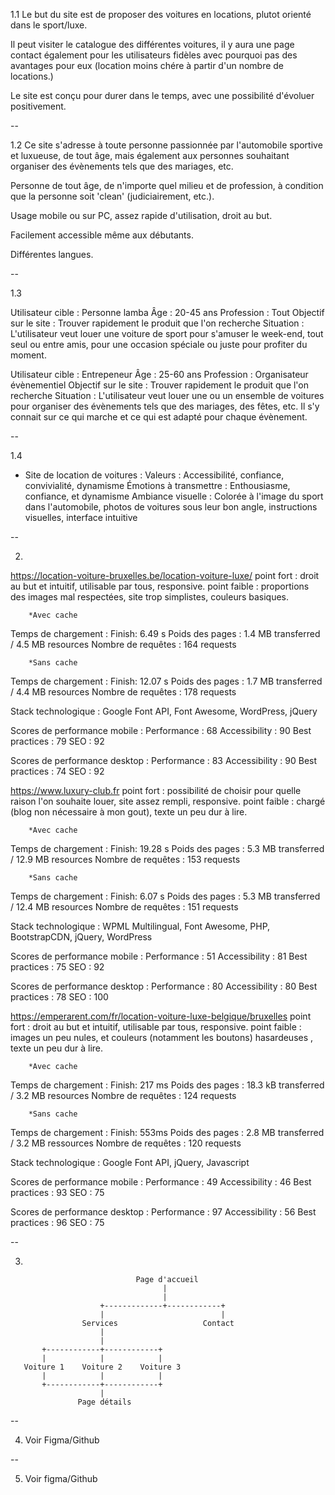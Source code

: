 1.1
Le but du site est de proposer des voitures en locations, plutot orienté dans le sport/luxe.

Il peut visiter le catalogue des différentes voitures, il y aura une page contact également pour les utilisateurs fidèles avec pourquoi pas des avantages pour eux (location moins chére à partir d'un nombre de locations.)

Le site est conçu pour durer dans le temps, avec une possibilité d'évoluer positivement.

--

1.2
Ce site s'adresse à toute personne passionnée par l'automobile sportive et luxueuse, de tout âge, mais également aux personnes souhaitant organiser des évènements tels que des mariages, etc.

Personne de tout âge, de n'importe quel milieu et de profession, à condition que la personne soit 'clean' (judiciairement, etc.).

Usage mobile ou sur PC, assez rapide d'utilisation, droit au but.

Facilement accessible même aux débutants.

Différentes langues.

--

1.3

Utilisateur cible : Personne lamba
Âge : 20-45 ans
Profession : Tout
Objectif sur le site : Trouver rapidement le produit que l'on recherche
Situation : L'utilisateur veut louer une voiture de sport pour s'amuser le week-end, tout seul ou entre amis, pour une occasion spéciale ou juste pour profiter du moment.

Utilisateur cible : Entrepeneur
Âge : 25-60 ans
Profession : Organisateur évènementiel
Objectif sur le site : Trouver rapidement le produit que l'on recherche 
Situation : L'utilisateur veut louer une ou un ensemble de voitures pour organiser des évènements tels que des mariages, des fêtes, etc. Il s'y connait sur ce qui marche et ce qui est adapté pour chaque évènement.

--

1.4

- Site de location de voitures :
Valeurs : Accessibilité, confiance, convivialité, dynamisme
Émotions à transmettre : Enthousiasme, confiance, et dynamisme
Ambiance visuelle : Colorée à l'image du sport dans l'automobile, photos de voitures sous leur bon angle, instructions visuelles, interface intuitive

--

2.

https://location-voiture-bruxelles.be/location-voiture-luxe/
point fort : droit au but et intuitif, utilisable par tous, responsive.
point faible : proportions des images mal respectées, site trop simplistes, couleurs basiques.

        *Avec cache
Temps de chargement : Finish: 6.49 s
Poids des pages : 1.4 MB transferred / 4.5 MB resources
Nombre de requêtes : 164 requests

        *Sans cache
Temps de chargement : Finish: 12.07 s
Poids des pages : 1.7 MB transferred / 4.4 MB resources
Nombre de requêtes : 178 requests

Stack technologique : Google Font API, Font Awesome, WordPress, jQuery

Scores de performance mobile : Performance : 68
                        Accessibility : 90
                        Best practices : 79
                        SEO : 92

Scores de performance desktop : Performance : 83
                        Accessibility : 90
                        Best practices : 74
                        SEO : 92

https://www.luxury-club.fr
point fort : possibilité de choisir pour quelle raison l'on souhaite louer, site assez rempli, responsive.
point faible : chargé (blog non nécessaire à mon gout), texte un peu dur à lire.

        *Avec cache
Temps de chargement : Finish: 19.28 s
Poids des pages : 5.3 MB transferred / 12.9 MB resources
Nombre de requêtes : 153 requests

        *Sans cache
Temps de chargement : Finish: 6.07 s
Poids des pages : 5.3 MB transferred / 12.4 MB resources
Nombre de requêtes : 151 requests

Stack technologique : WPML Multilingual, Font Awesome, PHP, BootstrapCDN, jQuery, WordPress

Scores de performance mobile : Performance : 51
                        Accessibility : 81
                        Best practices : 75
                        SEO : 92

Scores de performance desktop : Performance : 80
                        Accessibility : 80
                        Best practices : 78
                        SEO : 100

https://emperarent.com/fr/location-voiture-luxe-belgique/bruxelles
point fort : droit au but et intuitif, utilisable par tous, responsive.
point faible : images un peu nules, et couleurs (notamment les boutons) hasardeuses , texte un peu dur à lire.

        *Avec cache
Temps de chargement : Finish: 217 ms
Poids des pages : 18.3 kB transferred / 3.2 MB resources
Nombre de requêtes : 124 requests

        *Sans cache
Temps de chargement : Finish: 553ms
Poids des pages : 2.8 MB transferred / 3.2 MB ressources
Nombre de requêtes : 120 requests

Stack technologique : Google Font API, jQuery, Javascript

Scores de performance mobile : Performance : 49
                        Accessibility : 46
                        Best practices : 93
                        SEO : 75

Scores de performance desktop : Performance : 97
                        Accessibility : 56
                        Best practices : 96
                        SEO : 75

--

3.

                                Page d'accueil
                                      |
                                      |
                        +-------------+------------+
                        |                          |
                    Services                   Contact
                        |
                        |
           +------------+------------+
           |            |            |
       Voiture 1    Voiture 2    Voiture 3
           |            |            |
           +------------+------------+                   
                        |
                   Page détails 

--

4. Voir Figma/Github

--

5. Voir figma/Github